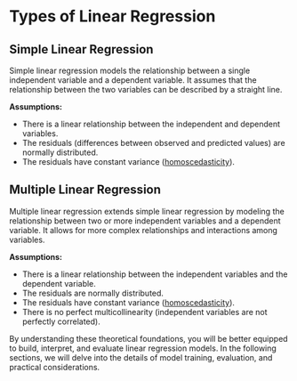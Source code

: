 # Types of Linear Regression

## Simple Linear Regression

Simple linear regression models the relationship between a single independent variable and a dependent variable. It assumes that the relationship between the two variables can be described by a straight line.

**Assumptions:**
- There is a linear relationship between the independent and dependent variables.
- The residuals (differences between observed and predicted values) are normally distributed.
- The residuals have constant variance ([homoscedasticity](https://en.wikipedia.org/wiki/Homoscedasticity_and_heteroscedasticity)).

## Multiple Linear Regression

Multiple linear regression extends simple linear regression by modeling the relationship between two or more independent variables and a dependent variable. It allows for more complex relationships and interactions among variables.

**Assumptions:**
- There is a linear relationship between the independent variables and the dependent variable.
- The residuals are normally distributed.
- The residuals have constant variance ([homoscedasticity](https://en.wikipedia.org/wiki/Homoscedasticity_and_heteroscedasticity)).
- There is no perfect multicollinearity (independent variables are not perfectly correlated).

By understanding these theoretical foundations, you will be better equipped to build, interpret, and evaluate linear regression models. In the following sections, we will delve into the details of model training, evaluation, and practical considerations.
